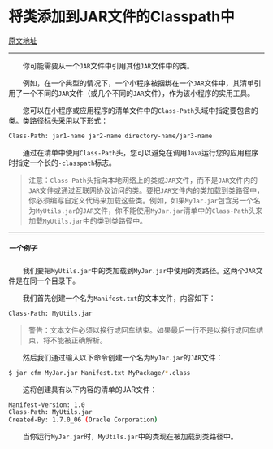 # 将类添加到JAR文件的Classpath中

[原文地址](https://docs.oracle.com/javase/tutorial/deployment/jar/downman.html)



---



&emsp;&emsp;你可能需要从一个`JAR`文件中引用其他`JAR`文件中的类。

&emsp;&emsp;例如，在一个典型的情况下，一个小程序被捆绑在一个`JAR`文件中，其清单引用了一个不同的`JAR`文件（或几个不同的`JAR`文件），作为该小程序的实用工具。

&emsp;&emsp;您可以在小程序或应用程序的清单文件中的`Class-Path`头域中指定要包含的类。类路径标头采用以下形式：

```bash
Class-Path: jar1-name jar2-name directory-name/jar3-name
```

&emsp;&emsp;通过在清单中使用`Class-Path`头，您可以避免在调用`Java`运行您的应用程序时指定一个长的`-classpath`标志。

> 注意：`Class-Path`头指向本地网络上的类或`JAR`文件，而不是`JAR`文件内的`JAR`文件或通过互联网协议访问的类。要把`JAR`文件内的类加载到类路径中，你必须编写自定义代码来加载这些类。例如，如果`MyJar.jar`包含另一个名为`MyUtils.jar`的`JAR`文件，你不能使用`MyJar.jar`清单中的`Class-Path`头来加载`MyUtils.jar`中的类到类路径中。



---



##### 一个例子

&emsp;&emsp;我们要把`MyUtils.jar`中的类加载到`MyJar.jar`中使用的类路径。这两个`JAR`文件是在同一个目录下。

&emsp;&emsp;我们首先创建一个名为`Manifest.txt`的文本文件，内容如下：

```bash
Class-Path: MyUtils.jar
```

> 警告：文本文件必须以换行或回车结束。如果最后一行不是以换行或回车结束，将不能被正确解析。

&emsp;&emsp;然后我们通过输入以下命令创建一个名为`MyJar.jar`的`JAR`文件：

```bash
$ jar cfm MyJar.jar Manifest.txt MyPackage/*.class
```

&emsp;&emsp;这将创建具有以下内容的清单的JAR文件：

```bash
Manifest-Version: 1.0
Class-Path: MyUtils.jar
Created-By: 1.7.0_06 (Oracle Corporation)
```

&emsp;&emsp;当你运行`MyJar.jar`时，`MyUtils.jar`中的类现在被加载到类路径中。